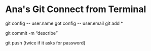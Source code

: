 # Ana's Git Connect from Terminal

git config -- user.name
got config -- user.email
 git add *

 git commit -m “describe” 

 git push (twice if it asks for password)